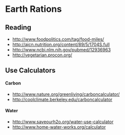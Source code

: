 Earth Rations
=============



Reading
-------

- http://www.foodpolitics.com/tag/food-miles/
- http://ajcn.nutrition.org/content/89/5/1704S.full
- http://www.ncbi.nlm.nih.gov/pubmed/12936963
- http://vegetarian.procon.org/

Use Calculators
---------------

#### Carbon

- http://www.nature.org/greenliving/carboncalculator/
- http://coolclimate.berkeley.edu/carboncalculator

#### Water

- http://www.saveourh2o.org/water-use-calculator
- http://www.home-water-works.org/calculator

